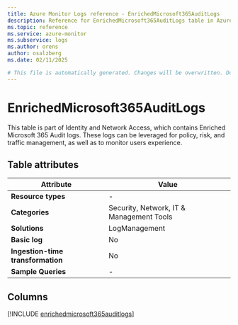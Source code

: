 ```yaml
---
title: Azure Monitor Logs reference - EnrichedMicrosoft365AuditLogs
description: Reference for EnrichedMicrosoft365AuditLogs table in Azure Monitor Logs.
ms.topic: reference
ms.service: azure-monitor
ms.subservice: logs
ms.author: orens
author: osalzberg
ms.date: 02/11/2025

# This file is automatically generated. Changes will be overwritten. Do not change this file directly.
---
```


# EnrichedMicrosoft365AuditLogs

This table is part of Identity and Network Access, which contains Enriched Microsoft 365 Audit logs. These logs can be leveraged for policy, risk, and traffic management, as well as to monitor users experience.


## Table attributes

|Attribute|Value|
|---|---|
|**Resource types**|-|
|**Categories**|Security, Network, IT & Management Tools|
|**Solutions**| LogManagement|
|**Basic log**|No|
|**Ingestion-time transformation**|No|
|**Sample Queries**|-|



## Columns
  
[!INCLUDE [enrichedmicrosoft365auditlogs](~/reusable-content/ce-skilling/azure/includes/azure-monitor/reference/tables/enrichedmicrosoft365auditlogs-include.md)]
